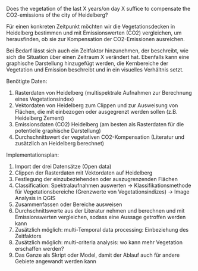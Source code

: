 Does the vegetation of the last X years/on day X suffice to compensate the CO2-emissions of the city of Heidelberg?

Für einen konkreten Zeitpunkt möchten wir die Vegetationsdecken in Heidelberg bestimmen und mit Emissionswerten (CO2) vergleichen, um herausfinden, ob sie zur Kompensation der CO2-Emissionen ausreichen.

Bei Bedarf lässt sich auch ein Zeitfaktor hinzunehmen, der beschreibt, wie sich die Situation über einen Zeitraum X verändert hat.
Ebenfalls kann eine graphische Darstellung hinzugefügt werden, die Kernbereiche der Vegetation und Emission beschreibt und in ein visuelles Verhältnis setzt.

Benötigte Daten:

1. Rasterdaten von Heidelberg (multispektrale Aufnahmen zur Berechnung eines Vegetationsindex)
2. Vektordaten von Heidelberg zum Clippen und zur Ausweisung von Flächen, die mit einbezogen oder ausgegrenzt werden sollen (z.B. Heidelberg Zement)
4. Emissionsdaten (CO2) Heidelberg (am besten als Rasterdaten für die potentielle graphische Darstellung)
5. Durchschnittswert der vegetativen CO2-Kompensation (Literatur und zusätzlich an Heidelberg berechnet)

Implementationsplan:

1. Import der drei Datensätze (Open data)
2. Clippen der Rasterdaten mit Vektordaten auf Heidelberg
3. Festlegung der einzubeziehenden oder auszugrenzenden Flächen 
4. Classification: Spektralaufnahmen auswerten -> Klassifikationsmethode für Vegetationsbereiche (Grenzwerte von Vegetationsindizes) -> Image Analysis in QGIS
5. Zusammenfassen oder Bereiche ausweisen
6. Durchschnittswerte aus der Literatur nehmen und berechnen und mit Emissionswerten vergleichen, sodass eine Aussage getroffen werden kann
7. Zusätzlich möglich: multi-Temporal data processing: Einbeziehung des Zeitfaktors
8. Zusätzlich möglich: multi-criteria analysis: wo kann mehr Vegetation erschaffen werden? 
9. Das Ganze als Skript oder Model, damit der Ablauf auch für andere Gebiete angewandt werden kann
